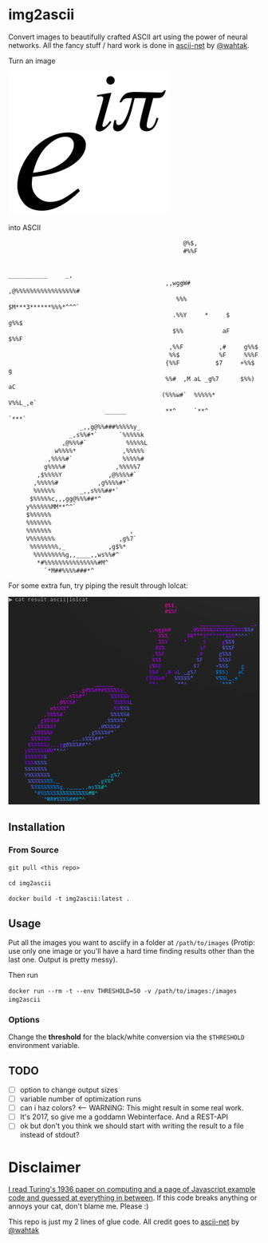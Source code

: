 
img2ascii
===

Convert images to beautifully crafted ASCII art using the power of neural networks. All the fancy stuff / hard work is done in [ascii-net](https://github.com/wahtak/ascii-net) by [@wahtak](https://github.com/wahtak).

Turn an image

![eipi](images/eipi.png)

into ASCII

```
                                                 @%$,
                                                 #%%F

                                                            ___________     _,
                                            ,,wggW#      ,@%%%%%%%%%%%%%%%%%#
                                               %%%      $M***3******%%%*^^^`
                                              .%%Y     *     $     g%%$
                                              $%%           aF     $%%F
                                             ,%%F          ,#     g%%$
                                             %%$           %F     %%%F
                                            {%%F          $7     +%%$    g
                                            %%#  ,M aL _g%7      $%%)   aC
                                           (%%%w#`  %%%%%*       V%%L_,e`
                           ______           **^     `**^          `***`
                    _,,g@%%###%%%%%y_
                 _,s%%#*`      `%%%%%k
               ,@%%%#`           %%%%%L
             w%%%%*             ,%%%%%
           ,%%%%#`              %%%%%#
          g%%%%#              ,%%%%%7
        ,$%%%%Y             ,@%%%%#`
       ,%%%%%#           ,g%%%%#*`
       %%%%%%       _,,s%%%##*`
      $%%%%%c,,,gg@%%%##*^
     y%%%%%%MM**^^`
     $%%%%%%
     %%%%%%%
     %%%%%%%                      ,
     V%%%%%%%                  ,g%7`
      %%%%%%%%,_            ,g$%*
       %%%%%%%%%g,,____,,ws%%#^
        *#%%%%%%%%%%%%%%%#M^
          `*M##%%%%###*^
```



For some extra fun, try piping the result through lolcat:

![lolcat](images/result_lolcat.png)

## Installation

### From Source

`git pull <this repo>`

`cd img2ascii`

`docker build -t img2ascii:latest .`

## Usage

Put all the images you want to asciify in a folder at `/path/to/images` (Protip: use only one image or you'll have a hard time finding results other than the last one. Output is pretty messy).

Then run

`docker run --rm -t --env THRESHOLD=50 -v /path/to/images:/images img2ascii`

### Options

Change the **threshold** for the black/white conversion via the `$THRESHOLD` environment variable.

## TODO

- [ ] option to change output sizes
- [ ] variable number of optimization runs
- [ ] can i haz colors? <-- WARNING: This might result in some real work.
- [ ] It's 2017, so give me a goddamn Webinterface. And a REST-API
- [ ] ok but don't you think we should start with writing the result to a file instead of stdout?

# Disclaimer

[I read Turing's 1936 paper on computing and a page of Javascript example code and guessed at everything in between](https://xkcd.com/1833/). If this code breaks anything or annoys your cat, don't blame me. Please :)

This repo is just my 2 lines of glue code. All credit goes to [ascii-net](https://github.com/wahtak/ascii-net) by [@wahtak](https://github.com/wahtak)

